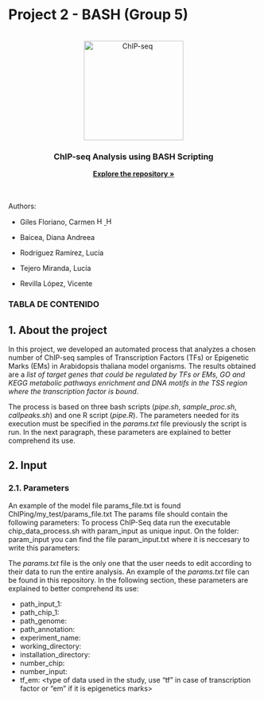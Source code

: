 # Project 2 - BASH (Group 5)

<!-- PROJECT LOGO -->
<br />
<div align="center">
  <a href="[https://github.com/github_username/repo_name](https://github.com/dianabaicea/Tarea-2-BASH-Grupo-5)">
    <img src="https://dbarchive.biosciencedbc.jp/data/togo-pic/image/202002_ChIP-seq_positive.png" alt="ChIP-seq" width="200" height="200">
  </a>

<h3 align="center">ChIP-seq Analysis using BASH Scripting</h3>

  <p align="center">
    <a href="https://github.com/dianabaicea/Tarea-2-BASH-Grupo-5"><strong>Explore the repository »</strong></a>
    <br />
    <br />
    <br />
  </p>
</div>

Authors:
* Giles Floriano, Carmen       <a href="mailto:carmengiles02@gmail.com">
  <img src="https://cdn4.iconfinder.com/data/icons/social-media-logos-6/512/112-gmail_email_mail-512.png" alt="Haz clic para enviar un correo" width="15"/>
</a> <a href="https://github.com/CarmenGiles">
  <img src="https://cdn-icons-png.flaticon.com/512/25/25231.png" alt="Haz clic para visitar mi GitHub" width="15"/>
</a>


* Baicea, Diana Andreea

* Rodríguez Ramírez, Lucía
* Tejero Miranda, Lucía
* Revilla López, Vicente


### TABLA DE CONTENIDO

## 1. About the project
In this project, we developed an automated process that analyzes a chosen number of ChIP-seq samples of Transcription Factors (TFs) or Epigenetic Marks (EMs) in Arabidopsis thaliana model organisms. The results obtained are a _list of target genes that could be regulated by TFs or EMs, GO and KEGG metabolic pathways enrichment and DNA motifs in the TSS region where the transcription factor is bound_.

The process is based on three bash scripts (_pipe.sh_, _sample_proc.sh_, _callpeaks.sh_) and one R script (_pipe.R_). The parameters needed for its execution must be specified in the _params.txt_ file previously the script is run. In the next paragraph, these parameters are explained to better comprehend its use.

## 2. Input
### 2.1. Parameters

An example of the model file params_file.txt is found ChIPing/my_test/params_file.txt
The params file should contain the following parameters:
To process ChIP-Seq data run the executable chip_data_process.sh with param_input as unique input. On the folder: param_input you can find the file param_input.txt where it is neccesary to write this parameters:

The _params.txt_ file is the only one that the user needs to edit according to their data to run the entire analysis. An example of the _params.txt_ file can be found in this repository. In the following section, these parameters are explained to better comprehend its use:

* path_input_1: <the path to access into the location where the input file is. Must be written as much paths as input samples the study has>
* path_chip_1: <the path to access into the location where the chip file is. Must be written as much paths as chip samples the study has>
* path_genome: <the path to access into the location where the genome file of the organism is>
* path_annotation: <the directory where the annotation.gtf are located>
* experiment_name: <name of the folder where the analysis is been taking >
* working_directory: <the directory where the analysis is carried out  >
* installation_directory: <the directory where all the executable files are archived>
* number_chip: <number of chip samples the study have>
* number_input: <number of input samples the study have>
* tf_em: <type of data used in the study, use “tf” in case of transcription factor or “em” if it is epigenetics marks>
